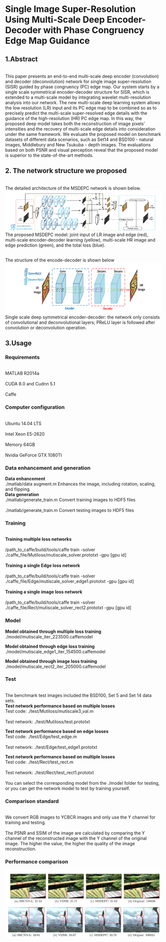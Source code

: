 # Single Image Super-Resolution Using Multi-Scale Deep Encoder-Decoder with Phase Congruency Edge Map Guidance

## 1.Abstract
<br>This paper presents an end-to-end multi-scale deep encoder (convolution) and
decoder (deconvolution) network for single image super-resolution (SISR)
guided by phase congruency (PC) edge map. Our system starts by a single
scale symmetrical encoder-decoder structure for SISR, which is extended to
a multi-scale model by integrating wavelet multi-resolution analysis into our
network. The new multi-scale deep learning system allows the low resolution
(LR) input and its PC edge map to be combined so as to precisely predict
the multi-scale super-resolved edge details with the guidance of the high-resolution (HR) PC edge map. In this way, the proposed deep model takes
both the reconstruction of image pixels’ intensities and the recovery of multi-scale edge details into consideration under the same framework. We evaluate
the proposed model on benchmark datasets of different data scenarios, such
as Set14 and BSD100 - natural images, Middlebury and New Tsukuba -
depth images. The evaluations based on both PSNR and visual perception
reveal that the proposed model is superior to the state-of-the-art methods.</br>

## 2. The network structure we proposed
<br>The detailed architecture of the MSDEPC network is shown below.</br>
![image](https://github.com/hengliusky/Muti-scale-SuperResolution/blob/master/imgs/Net.png)
<br>The proposed MSDEPC model: joint input of LR image and edge (red), multi-scale encoder-decoder learning (yellow), multi-scale HR image and edge prediction (green),
and the total loss (blue).</br>

<br>The structure of the encode-decoder is shown below</br>
![image](https://github.com/hengliusky/Muti-scale-SuperResolution/blob/master/imgs/encode-decode.png)
<br>Single scale deep symmetrical encoder-decoder: the network only consists of
convolutional and deconvolutional layers; PReLU layer is followed after convolution or
deconvolution operation.</br>

## 3.Usage

### Requirements
<br>MATLAB R2014a</br>
<br>CUDA 8.0 and Cudnn 5.1</br>
<br>Caffe</br>

### Computer configuration
<br>Ubuntu 14.04 LTS</br>
<br>Intel Xeon E5-2620</br>
<br>Memory 64GB</br>
<br>Nvidia GeForce GTX 1080TI</br>

### Data enhancement and generation
**Data enhancement**
 <br>./matlab/data augment.m Enhances the image, including rotation, scaling, and flipping.</br>
**Data generation**
 <br>./matlab/generate_train.m Convert training images to HDF5 files</br>
 <br>./matlab/generate_train.m Convert testing images to HDF5 files</br>

### Training
<br>**Training multiple loss networks**</br>
<br> /path_to_caffe/build/tools/caffe train -solver ./caffe_file/Mutiloss/mutiscale_solver.prototxt -gpu [gpu id]</br>
<br>**Training a single Edge loss network**</br>
<br> /path_to_caffe/build/tools/caffe train -solver ./caffe_file/Edge/mutiscale_solver_edge1.prototxt -gpu [gpu id]</br> 
<br>**Training a single image loss network**</br>
<br> /path_to_caffe/build/tools/caffe train -solver ./caffe_file/Rect/mutiscale_solver_rect2.prototxt -gpu [gpu id]</br>

### Model
**Model obtained through multiple loss training**
<br>./model/mutiscale_iter_223500.caffemodel</br>

**Model obtained through edge loss training**
<br>./model/mutiscale_edge1_iter_154500.caffemodel</br>

**Model obtained through image loss training**
<br>./model/mutiscale_rect2_iter_205000.caffemodel</br>

### Test
<br>The benchmark test images included the BSD100, Set 5 and Set 14 data sets.</br>
**Test network performance based on multiple losses**
<br>Test code: ./test/Mutiloss/mutiscale3_val.m</br>
<br>Test network: ./test/Mutiloss/test.prototxt</br>

**Test network performance based on edge losses**
<br>Test code: ./test/Edge/test_edge.m</br>
<br>Test network: ./test/Edge/test_edge1.prototxt</br>

**Test network performance based on multiple losses**
<br>Test code: ./test/Rect/test_rect.m</br>
<br>Test network: ./test/Rect/test_rect1.prototxt</br>
<br>You can select the corresponding model from the ./model folder for testing, or you can get the network model to 
test by training yourself.</br>

### Comparison standard
<br>We convert RGB images to YCBCR images and only use the Y channel for training and testing.</br>
<br>The PSNR and SSIM of the image are calculated by comparing the Y channel of the reconstructed image with the Y channel of the original image. The higher the value, the higher the quality of the image reconstruction.</br>

### Performance comparison
![image](https://github.com/hengliusky/Muti-scale-SuperResolution/blob/master/imgs/result1.png)
![image](https://github.com/hengliusky/Muti-scale-SuperResolution/blob/master/imgs/result2.png)
